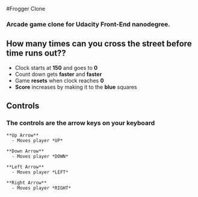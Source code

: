 #Frogger Clone

### Arcade game clone for Udacity Front-End nanodegree.

## How many times can you cross the street before time runs out??

  - Clock starts at **150** and goes to **0**
  - Count down gets **faster** and **faster**
  - Game **resets** when clock reaches **0**
  - **Score** increases by making it to the **blue** squares

## Controls

  ### The controls are the arrow keys on your keyboard
    **Up Arrow**
      - Moves player *UP*

    **Down Arrow**
      - Moves player *DOWN*

    **Left Arrow**
      - Moves player *LEFT*

    **Right Arrow**
      - Moves player *RIGHT*
